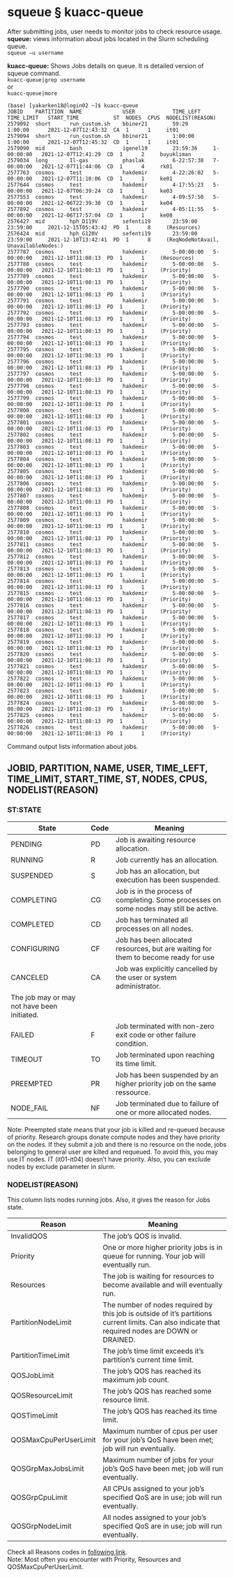 # squeue § kuacc-queue

After submitting jobs, user needs to monitor jobs to check resource usage.
**squeue:** views information about jobs located in the Slurm scheduling queue.<br>
`squeue –u username`<br>

**kuacc-queue:** Shows Jobs details on queue. It ıs detailed version of squeue command.<br>
`kuacc-queue|grep username`<br>
or<br>
`kuacc-queue|more`<br>

```
(base) [yakarken18@login02 ~]$ kuacc-queue
JOBID    PARTITION  NAME             USER            TIME_LEFT    TIME_LIMIT   START_TIME           ST  NODES  CPUS  NODELIST(REASON)
2579092  short      run_custom.sh    bbiner21        59:29        1:00:00      2021-12-07T12:43:32  CA  1      1     it01
2579094  short      run_custom.sh    bbiner21        1:00:00      1:00:00      2021-12-07T12:45:32  CD  1      1     it01
2579090  mid        bash             igenel19        23:59:36     1-00:00:00   2021-12-07T12:41:29  CD  1      2     buyukliman
2579034  long       Il-gas           phaslak         6-22:57:38   7-00:00:00   2021-12-07T11:44:06  CD  1      4     rk01
2577763  cosmos     test             hakdemir        4-22:26:02   5-00:00:00   2021-12-07T11:10:06  CD  1      1     ke01
2577644  cosmos     test             hakdemir        4-17:55:23   5-00:00:00   2021-12-07T06:39:24  CD  1      1     ke03
2577553  cosmos     test             hakdemir        4-09:57:50   5-00:00:00   2021-12-06T22:39:30  CD  1      1     ke04
2577892  cosmos     test             hakdemir        4-05:11:55   5-00:00:00   2021-12-06T17:57:04  CD  1      1     ke08
2576427  mid        hph_D119V        sefenti19       23:59:00     23:59:00     2021-12-15T05:43:42  PD  1      8     (Resources)
2576424  mid        hph_G120V        sefenti19       23:59:00     23:59:00     2021-12-10T13:42:41  PD  1      8     (ReqNodeNotAvail, UnavailableNodes:)
2577787  cosmos     test             hakdemir        5-00:00:00   5-00:00:00   2021-12-10T11:08:13  PD  1      1     (Resources)
2577788  cosmos     test             hakdemir        5-00:00:00   5-00:00:00   2021-12-10T11:08:13  PD  1      1     (Priority)
2577789  cosmos     test             hakdemir        5-00:00:00   5-00:00:00   2021-12-10T11:08:13  PD  1      1     (Priority)
2577790  cosmos     test             hakdemir        5-00:00:00   5-00:00:00   2021-12-10T11:08:13  PD  1      1     (Priority)
2577791  cosmos     test             hakdemir        5-00:00:00   5-00:00:00   2021-12-10T11:08:13  PD  1      1     (Priority)
2577792  cosmos     test             hakdemir        5-00:00:00   5-00:00:00   2021-12-10T11:08:13  PD  1      1     (Priority)
2577793  cosmos     test             hakdemir        5-00:00:00   5-00:00:00   2021-12-10T11:08:13  PD  1      1     (Priority)
2577794  cosmos     test             hakdemir        5-00:00:00   5-00:00:00   2021-12-10T11:08:13  PD  1      1     (Priority)
2577795  cosmos     test             hakdemir        5-00:00:00   5-00:00:00   2021-12-10T11:08:13  PD  1      1     (Priority)
2577796  cosmos     test             hakdemir        5-00:00:00   5-00:00:00   2021-12-10T11:08:13  PD  1      1     (Priority)
2577797  cosmos     test             hakdemir        5-00:00:00   5-00:00:00   2021-12-10T11:08:13  PD  1      1     (Priority)
2577798  cosmos     test             hakdemir        5-00:00:00   5-00:00:00   2021-12-10T11:08:13  PD  1      1     (Priority)
2577799  cosmos     test             hakdemir        5-00:00:00   5-00:00:00   2021-12-10T11:08:13  PD  1      1     (Priority)
2577800  cosmos     test             hakdemir        5-00:00:00   5-00:00:00   2021-12-10T11:08:13  PD  1      1     (Priority)
2577801  cosmos     test             hakdemir        5-00:00:00   5-00:00:00   2021-12-10T11:08:13  PD  1      1     (Priority)
2577802  cosmos     test             hakdemir        5-00:00:00   5-00:00:00   2021-12-10T11:08:13  PD  1      1     (Priority)
2577803  cosmos     test             hakdemir        5-00:00:00   5-00:00:00   2021-12-10T11:08:13  PD  1      1     (Priority)
2577804  cosmos     test             hakdemir        5-00:00:00   5-00:00:00   2021-12-10T11:08:13  PD  1      1     (Priority)
2577805  cosmos     test             hakdemir        5-00:00:00   5-00:00:00   2021-12-10T11:08:13  PD  1      1     (Priority)
2577806  cosmos     test             hakdemir        5-00:00:00   5-00:00:00   2021-12-10T11:08:13  PD  1      1     (Priority)
2577807  cosmos     test             hakdemir        5-00:00:00   5-00:00:00   2021-12-10T11:08:13  PD  1      1     (Priority)
2577808  cosmos     test             hakdemir        5-00:00:00   5-00:00:00   2021-12-10T11:08:13  PD  1      1     (Priority)
2577809  cosmos     test             hakdemir        5-00:00:00   5-00:00:00   2021-12-10T11:08:13  PD  1      1     (Priority)
2577810  cosmos     test             hakdemir        5-00:00:00   5-00:00:00   2021-12-10T11:08:13  PD  1      1     (Priority)
2577811  cosmos     test             hakdemir        5-00:00:00   5-00:00:00   2021-12-10T11:08:13  PD  1      1     (Priority)
2577812  cosmos     test             hakdemir        5-00:00:00   5-00:00:00   2021-12-10T11:08:13  PD  1      1     (Priority)
2577813  cosmos     test             hakdemir        5-00:00:00   5-00:00:00   2021-12-10T11:08:13  PD  1      1     (Priority)
2577814  cosmos     test             hakdemir        5-00:00:00   5-00:00:00   2021-12-10T11:08:13  PD  1      1     (Priority)
2577815  cosmos     test             hakdemir        5-00:00:00   5-00:00:00   2021-12-10T11:08:13  PD  1      1     (Priority)
2577816  cosmos     test             hakdemir        5-00:00:00   5-00:00:00   2021-12-10T11:08:13  PD  1      1     (Priority)
2577817  cosmos     test             hakdemir        5-00:00:00   5-00:00:00   2021-12-10T11:08:13  PD  1      1     (Priority)
2577818  cosmos     test             hakdemir        5-00:00:00   5-00:00:00   2021-12-10T11:08:13  PD  1      1     (Priority)
2577819  cosmos     test             hakdemir        5-00:00:00   5-00:00:00   2021-12-10T11:08:13  PD  1      1     (Priority)
2577820  cosmos     test             hakdemir        5-00:00:00   5-00:00:00   2021-12-10T11:08:13  PD  1      1     (Priority)
2577821  cosmos     test             hakdemir        5-00:00:00   5-00:00:00   2021-12-10T11:08:13  PD  1      1     (Priority)
2577822  cosmos     test             hakdemir        5-00:00:00   5-00:00:00   2021-12-10T11:08:13  PD  1      1     (Priority)
2577823  cosmos     test             hakdemir        5-00:00:00   5-00:00:00   2021-12-10T11:08:13  PD  1      1     (Priority)
2577824  cosmos     test             hakdemir        5-00:00:00   5-00:00:00   2021-12-10T11:08:13  PD  1      1     (Priority)
2577825  cosmos     test             hakdemir        5-00:00:00   5-00:00:00   2021-12-10T11:08:13  PD  1      1     (Priority)
2577826  cosmos     test             hakdemir        5-00:00:00   5-00:00:00   2021-12-10T11:08:13  PD  1      1     (Priority)
```

Command output lists information about jobs.

## JOBID, PARTITION, NAME, USER, TIME_LEFT, TIME_LIMIT, START_TIME, ST, NODES, CPUS, NODELIST(REASON)
### ST:STATE

|State|	Code|	Meaning|
| ------| ------------ | ----- |
|PENDING|	PD|	Job is awaiting resource allocation.|
|RUNNING|	R|	Job currently has an allocation.|
|SUSPENDED|	S|	Job has an allocation, but execution has been suspended.|
|COMPLETING|	CG|	Job is in the process of completing. Some processes on some nodes may still be active.|
|COMPLETED|	CD|	Job has terminated all processes on all nodes.|
|CONFIGURING|	CF|	 Job has been allocated resources, but are waiting for them to become ready for use|
|CANCELED|	CA|	Job was explicitly cancelled by the user or system administrator.
The job may or may not have been initiated.|
|FAILED|	F|	Job terminated with non-zero exit code or other failure condition.|
|TIMEOUT|	TO|	Job terminated upon reaching its time limit.|
|PREEMPTED|	PR|	Job has been suspended by an higher priority job on the same ressource.|
|NODE_FAIL|	NF|	Job terminated due to failure of one or more allocated nodes.|

Note: Preempted state means that your job is killed and re-queued because of priority. Research groups donate compute nodes and they have priority on the nodes. If they submit a job and there is no resource on the node, jobs belonging to general user are killed and requeued. To avoid this, you may use IT nodes. IT (it01-it04) doesn’t have priority. Also, you can exclude nodes by exclude parameter in slurm.


###  NODELIST(REASON) 
This column lists nodes running jobs. Also, it gives the reason for Jobs state.

|Reason|	Meaning|
| ------| ------------ |
|InvalidQOS|	The job’s QOS is invalid.|
|Priority|	One or more higher priority jobs is in queue for running. Your job will eventually run.|
|Resources|	The job is waiting for resources to become available and will eventually run.|
|PartitionNodeLimit|	The number of nodes required by this job is outside of it’s partitions current limits. Can also indicate that required nodes are DOWN or DRAINED.|
|PartitionTimeLimit|	The job’s time limit exceeds it’s partition’s current time limit.|
|QOSJobLimit|	The job’s QOS has reached its maximum job count.|
|QOSResourceLimit|	The job’s QOS has reached some resource limit.|
|QOSTimeLimit|	The job’s QOS has reached its time limit.|
|QOSMaxCpuPerUserLimit|	Maximum number of cpus per user for your job’s QoS have been met; job will run eventually.|
|QOSGrpMaxJobsLimit|	Maximum number of jobs for your job’s QoS have been met; job will run eventually.|
|QOSGrpCpuLimit|	All CPUs assigned to your job’s specified QoS are in use; job will run eventually.|
|QOSGrpNodeLimit|	All nodes assigned to your job’s specified QoS are in use; job will run eventually.|
 
Check all Reasons codes in [following link](https://slurm.schedmd.com/squeue.html#lbAF).<br>
Note: Most often you encounter with Priority, Resources and QOSMaxCpuPerUserLimit.
